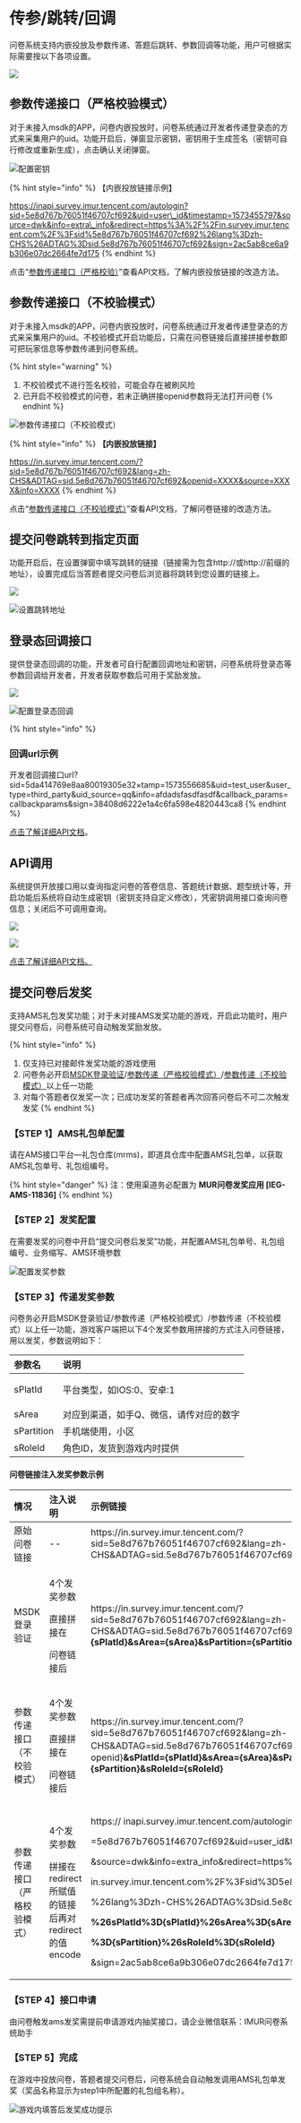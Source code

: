 # 传参/跳转/回调

问卷系统支持内嵌投放及参数传递、答题后跳转、参数回调等功能，用户可根据实际需要按以下各项设置。

![](../../.gitbook/assets/image%20%28561%29.png)

## 参数传递接口（严格校验模式）

对于未接入msdk的APP，问卷内嵌投放时，问卷系统通过开发者传递登录态的方式来采集用户的uid。功能开启后，弹窗显示密钥，密钥用于生成签名（密钥可自行修改或重新生成），点击确认关闭弹窗。

![&#x914D;&#x7F6E;&#x5BC6;&#x94A5;](../../.gitbook/assets/image%20%2818%29.png)

{% hint style="info" %}
【内嵌投放链接示例】 

https://inapi.survey.imur.tencent.com/autologin?sid=5e8d767b76051f46707cf692&uid=user\_id&timestamp=1573455797&source=dwk&info=extra\_info&redirect=https%3A%2F%2Fin.survey.imur.tencent.com%2F%3Fsid%5e8d767b76051f46707cf692%26lang%3Dzh-CHS%26ADTAG%3Dsid.5e8d767b76051f46707cf692&sign=2ac5ab8ce6a9b306e07dc2664fe7d175
{% endhint %}

点击“[参数传递接口（严格校验）](../../api-wen-dang/fei-msdk-deng-lu-tai-chuan-di-jie-kou.md)”查看API文档，了解内嵌投放链接的改造方法。

## 参数传递接口（不校验模式）

对于未接入msdk的APP，问卷内嵌投放时，问卷系统通过开发者传递登录态的方式来采集用户的uid。不校验模式开启功能后，只需在问卷链接后直接拼接参数即可把玩家信息等参数传递到问卷系统。

{% hint style="warning" %}
1. 不校验模式不进行签名校验，可能会存在被刷风险
2. 已开启不校验模式的问卷，若未正确拼接openid参数将无法打开问卷
{% endhint %}

![&#x53C2;&#x6570;&#x4F20;&#x9012;&#x63A5;&#x53E3;&#xFF08;&#x4E0D;&#x6821;&#x9A8C;&#x6A21;&#x5F0F;&#xFF09;](../../.gitbook/assets/image%20%28572%29.png)

{% hint style="info" %}
**【内嵌投放链接】** 

https://in.survey.imur.tencent.com/?sid=5e8d767b76051f46707cf692&lang=zh-CHS&ADTAG=sid.5e8d767b76051f46707cf692&openid=XXXX&source=XXXX&info=XXXX
{% endhint %}

点击“[参数传递接口（不校验模式）](../../api-wen-dang/can-shu-chuan-di-jie-kou-bu-xiao-yan-mo-shi.md)”查看API文档，了解问卷链接的改造方法。

## 提交问卷跳转到指定页面

功能开启后，在设置弹窗中填写跳转的链接（链接需为包含http://或http://前缀的地址），设置完成后当答题者提交问卷后浏览器将跳转到您设置的链接上。

![](../../.gitbook/assets/image%20%28333%29.png)

![&#x8BBE;&#x7F6E;&#x8DF3;&#x8F6C;&#x5730;&#x5740;](../../.gitbook/assets/image%20%28392%29.png)

## 登录态回调接口

提供登录态回调的功能，开发者可自行配置回调地址和密钥，问卷系统将登录态等参数回调给开发者，开发者获取参数后可用于奖励发放。

![](../../.gitbook/assets/image%20%28448%29.png)

![&#x914D;&#x7F6E;&#x767B;&#x5F55;&#x6001;&#x56DE;&#x8C03;](../../.gitbook/assets/image%20%28339%29.png)



{% hint style="info" %}
### 回调url示例

开发者回调接口url?sid=5da414769e8aa80019305e32×tamp=1573556685&uid=test\_user&user\_type=third\_party&uid\_source=qq&info=afdadsfasdfasdf&callback\_params=callbackparams&sign=38408d6222e1a4c6fa598e4820443ca8
{% endhint %}

[点击了解详细API文档](../../api-wen-dang/deng-lu-tai-hui-tiao-jie-kou.md)。

## API调用

系统提供开放接口用以查询指定问卷的答卷信息、答题统计数据、题型统计等，开启功能后系统将自动生成密钥（密钥支持自定义修改），凭密钥调用接口查询问卷信息；关闭后不可调用查询。

![](../../.gitbook/assets/image%20%28252%29.png)

![](../../.gitbook/assets/image%20%284%29.png)

[点击了解详细API文档。](../../api-wen-dang/kai-fang-jie-kou.md)

## 提交问卷后发奖

支持AMS礼包发奖功能；对于未对接AMS发奖功能的游戏，开启此功能时，用户提交问卷后，问卷系统可自动触发奖励发放。

{% hint style="info" %}
1. 仅支持已对接邮件发奖功能的游戏使用
2. 问卷务必开启[MSDK登录验证](da-ti-xian-zhi-she-zhi.md#msdk-deng-lu-yan-zheng)/[参数传递（严格校验模式）](chuan-can-tiao-zhuan-hui-tiao.md#can-shu-chuan-di-jie-kou-yan-ge-xiao-yan-mo-shi)/[参数传递（不校验模式）](chuan-can-tiao-zhuan-hui-tiao.md#can-shu-chuan-di-jie-kou-bu-xiao-yan-mo-shi)以上任一功能
3. 对每个答题者仅发奖一次；已成功发奖的答题者再次回答问卷后不可二次触发发奖
{% endhint %}

### 【STEP 1】AMS礼包单配置

请在AMS接口平台—礼包仓库\(mrms\)，即道具仓库中配置AMS礼包单，以获取AMS礼包单号、礼包组编号。

{% hint style="danger" %}
注：使用渠道务必配置为 **MUR问卷发奖应用 \[IEG-AMS-11836\]**
{% endhint %}

### 【STEP 2】发奖配置

在需要发奖的问卷中开启“提交问卷后发奖”功能，并配置AMS礼包单号、礼包组编号、业务缩写、AMS环境参数

![&#x914D;&#x7F6E;&#x53D1;&#x5956;&#x53C2;&#x6570;](../../.gitbook/assets/image%20%28565%29.png)

### 【STEP 3】传递发奖参数

问卷务必开启MSDK登录验证/参数传递（严格校验模式）/参数传递（不校验模式）以上任一功能，游戏客户端把以下4个发奖参数用拼接的方式注入问卷链接，用以发奖，参数说明如下：

<table>
  <thead>
    <tr>
      <th style="text-align:left">&#x53C2;&#x6570;&#x540D;</th>
      <th style="text-align:left">&#x8BF4;&#x660E;</th>
    </tr>
  </thead>
  <tbody>
    <tr>
      <td style="text-align:left">
        <p></p>
        <p>sPlatId</p>
      </td>
      <td style="text-align:left">&#x5E73;&#x53F0;&#x7C7B;&#x578B;&#xFF0C;&#x5982;IOS:0&#x3001;&#x5B89;&#x5353;:1</td>
    </tr>
    <tr>
      <td style="text-align:left">sArea</td>
      <td style="text-align:left">&#x5BF9;&#x5E94;&#x5230;&#x6E20;&#x9053;&#xFF0C;&#x5982;&#x624B;Q&#x3001;&#x5FAE;&#x4FE1;&#xFF0C;&#x8BF7;&#x4F20;&#x5BF9;&#x5E94;&#x7684;&#x6570;&#x5B57;</td>
    </tr>
    <tr>
      <td style="text-align:left">sPartition</td>
      <td style="text-align:left">&#x624B;&#x673A;&#x7AEF;&#x4F7F;&#x7528;&#xFF0C;&#x5C0F;&#x533A;</td>
    </tr>
    <tr>
      <td style="text-align:left">sRoleId</td>
      <td style="text-align:left">&#x89D2;&#x8272;ID&#xFF0C;&#x53D1;&#x8D27;&#x5230;&#x6E38;&#x620F;&#x5185;&#x65F6;&#x63D0;&#x4F9B;</td>
    </tr>
  </tbody>
</table>

#### 问卷链接注入发奖参数示例

<table>
  <thead>
    <tr>
      <th style="text-align:left">&#x60C5;&#x51B5;</th>
      <th style="text-align:left">&#x6CE8;&#x5165;&#x8BF4;&#x660E;</th>
      <th style="text-align:left">&#x793A;&#x4F8B;&#x94FE;&#x63A5;</th>
    </tr>
  </thead>
  <tbody>
    <tr>
      <td style="text-align:left">&#x539F;&#x59CB;&#x95EE;&#x5377;&#x94FE;&#x63A5;</td>
      <td style="text-align:left">--</td>
      <td style="text-align:left">https://in.survey.imur.tencent.com/?sid=5e8d767b76051f46707cf692&amp;lang=zh-CHS&amp;ADTAG=sid.5e8d767b76051f46707cf692</td>
    </tr>
    <tr>
      <td style="text-align:left">MSDK&#x767B;&#x5F55;&#x9A8C;&#x8BC1;</td>
      <td style="text-align:left">
        <p>4&#x4E2A;&#x53D1;&#x5956;&#x53C2;&#x6570;</p>
        <p>&#x76F4;&#x63A5;&#x62FC;&#x63A5;&#x5728;</p>
        <p>&#x95EE;&#x5377;&#x94FE;&#x63A5;&#x540E;</p>
      </td>
      <td style="text-align:left">https://in.survey.imur.tencent.com/?sid=5e8d767b76051f46707cf692&amp;lang=zh-CHS&amp;ADTAG=sid.5e8d767b76051f46707cf692<b>&amp;sPlatId={sPlatId}&amp;sArea={sArea}&amp;sPartition={sPartition}&amp;sRoleId={sRoleId}</b>
      </td>
    </tr>
    <tr>
      <td style="text-align:left">&#x53C2;&#x6570;&#x4F20;&#x9012;&#x63A5;&#x53E3;&#xFF08;&#x4E0D;&#x6821;&#x9A8C;&#x6A21;&#x5F0F;&#xFF09;</td>
      <td
      style="text-align:left">
        <p>4&#x4E2A;&#x53D1;&#x5956;&#x53C2;&#x6570;</p>
        <p>&#x76F4;&#x63A5;&#x62FC;&#x63A5;&#x5728;</p>
        <p>&#x95EE;&#x5377;&#x94FE;&#x63A5;&#x540E;</p>
        </td>
        <td style="text-align:left">https://in.survey.imur.tencent.com/?sid=5e8d767b76051f46707cf692&amp;lang=zh-CHS&amp;ADTAG=sid.5e8d767b76051f46707cf692&amp;openid={&#x7B54;&#x9898;&#x8005;openid}<b>&amp;sPlatId={sPlatId}&amp;sArea={sArea}&amp;sPartition={sPartition}&amp;sRoleId={sRoleId}</b>
        </td>
    </tr>
    <tr>
      <td style="text-align:left">&#x53C2;&#x6570;&#x4F20;&#x9012;&#x63A5;&#x53E3;&#xFF08;&#x4E25;&#x683C;&#x6821;&#x9A8C;&#x6A21;&#x5F0F;&#xFF09;</td>
      <td
      style="text-align:left">
        <p>4&#x4E2A;&#x53D1;&#x5956;&#x53C2;&#x6570;</p>
        <p>&#x62FC;&#x63A5;&#x5728;redirect&#x6240;&#x8D4B;&#x503C;&#x7684;&#x94FE;&#x63A5;&#x540E;&#x518D;&#x5BF9;redirect&#x7684;&#x503C;encode</p>
        </td>
        <td style="text-align:left">
          <p>https:// inapi.survey.imur.tencent.com/autologin?sid</p>
          <p>=5e8d767b76051f46707cf692&amp;uid=user_id&amp;timestamp=1573455797</p>
          <p>&amp;source=dwk&amp;info=extra_info&amp;redirect=https%3A%2F%2F</p>
          <p>in.survey.imur.tencent.com%2F%3Fsid%3D5e8d767b76051f46707cf692</p>
          <p>%26lang%3Dzh-CHS%26ADTAG%3Dsid.5e8d767b76051f46707cf692</p>
          <p><b>%26sPlatId%3D{sPlatId}%26sArea%3D{sArea}%26sPartition</b>
          </p>
          <p><b>%3D{sPartition}%26sRoleId%3D{sRoleId}</b>
          </p>
          <p>&amp;sign=2ac5ab8ce6a9b306e07dc2664fe7d175</p>
        </td>
    </tr>
  </tbody>
</table>

### 【STEP 4】接口申请

由问卷触发ams发奖需提前申请游戏内抽奖接口，请企业微信联系：IMUR问卷系统助手

### 【STEP 5】完成

在游戏中投放问卷，答题者提交问卷后，问卷系统会自动触发调用AMS礼包单发奖（奖品名称显示为step1中所配置的礼包组名称）。

![&#x6E38;&#x620F;&#x5185;&#x586B;&#x7B54;&#x540E;&#x53D1;&#x5956;&#x6210;&#x529F;&#x63D0;&#x793A;](../../.gitbook/assets/image%20%28563%29.png)

